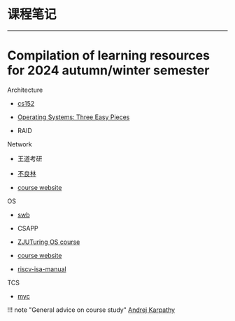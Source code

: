 # 课程笔记

------

# Compilation of learning resources for 2024 autumn/winter semester
Architecture

+ [cs152](https://www.bilibili.com/video/BV1pK4y1d7ff/?spm_id_from=333.1007.top_right_bar_window_custom_collection.content.click&vd_source=e41c6ec3a438ca1093a1781f0bf03d32)

+ [Operating Systems: Three Easy Pieces](https://pages.cs.wisc.edu/~remzi/OSTEP/#book-chapters)

+ RAID

Network

+ 王道考研

+ [不良林](https://www.youtube.com/c/%E4%B8%8D%E8%89%AF%E6%9E%97)

+ [course website](https://zjucomp.net/)

OS

+ [swb](https://classroom.zju.edu.cn/livingroom?course_id=52800&sub_id=904992&tenant_code=112)

+ CSAPP

+ [ZJUTuring OS course](https://zju-sec.github.io/os24fall-stu/)

+ [course website](https://yuque.zju.edu.cn/ytqfu3/mgf5fz)

+ [riscv-isa-manual](https://five-embeddev.com/riscv-isa-manual/)

TCS

+ [myc](https://classroom.zju.edu.cn/coursedetail?course_id=53736&tenant_code=112)

!!! note "General advice on course study"
    [Andrej Karpathy](https://cs.stanford.edu/people/karpathy/advice.html)